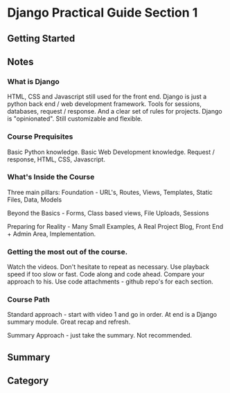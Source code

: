 # Django Practical Guide Section 1

## Getting Started

## Notes

### What is Django

HTML, CSS and Javascript still used for the front end. Django is just a python back end / web development framework. Tools for sessions, databases, request / response. And a clear set of rules for projects. Django is "opinionated". Still customizable and flexible. 

### Course Prequisites

Basic Python knowledge. Basic Web Development knowledge. Request / response, HTML, CSS, Javascript. 

### What's Inside the Course

Three main pillars: Foundation - URL's, Routes, Views, Templates, Static Files, Data, Models

Beyond the Basics - Forms, Class based views, File Uploads, Sessions

Preparing for Reality - Many Small Examples, A Real Project Blog, Front End + Admin Area, Implementation. 

### Getting the most out of the course. 

Watch the videos. Don't hesitate to repeat as necessary. Use playback speed if too slow or fast. Code along and code ahead. Compare your approach to his. Use code attachments - github repo's for each section. 

### Course Path

Standard approach - start with video 1 and go in order. At end is a Django summary module. Great recap and refresh.

Summary Approach - just take the summary. Not recommended. 

## Summary



## Category

